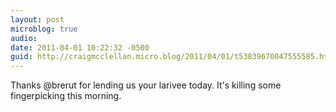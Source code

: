 ```yaml
---
layout: post
microblog: true
audio: 
date: 2011-04-01 10:22:32 -0500
guid: http://craigmcclellan.micro.blog/2011/04/01/t53839670047555585.html
---
```

Thanks @brerut for lending us your larivee today. It's killing some fingerpicking this morning.
